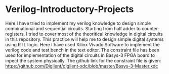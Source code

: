 # Verilog-Introductory-Projects
Here I have tried to implement my verilog knowledge to design simple combinational and sequential circuits. Starting from half adder to counter-registers, I tried to cover most of the theoritical knowledge in digital circuits in this repository. This practice will help me to design simple digital systems using RTL logic.
Here I have used Xilinx Vivado Software to implement the verilog code and test bench in the text editor. The constraint file has been used for implementation of the digital circuits in Basys-3 FPGA board to inpect the system physically.
The github link for the constraint file is given:
https://github.com/Digilent/digilent-xdc/blob/master/Basys-3-Master.xdc
